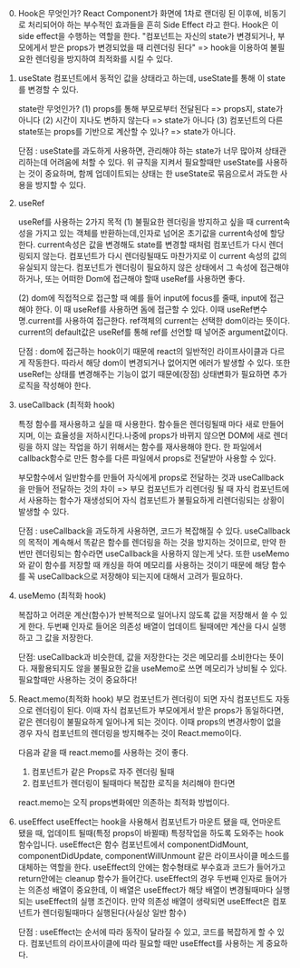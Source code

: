 0. Hook은 무엇인가?
   React Component가 화면에 1차로 랜더링 된 이후에, 비동기로 처리되어야 하는 부수적인 효과들을 흔히 Side Effect 라고 한다. Hook은 이 side effect을 수행하는 역할을 한다.
   "컴포넌트는 자신의 state가 변경되거나, 부모에게서 받은 props가 변경되었을 때 리렌더링 된다"
   => hook을 이용하여 불필요한 렌더링을 방지하여 최적화를 시킬 수 있다.

1. useState
   컴포넌트에서 동적인 값을 상태라고 하는데, useState를 통해 이 state를 변경할 수 있다.

   state란 무엇인가?
   (1) props를 통해 부모로부터 전달된다 => props지, state가 아니다
   (2) 시간이 지나도 변하지 않는다 => state가 아니다
   (3) 컴포넌트의 다른 state또는 props를 기반으로 계산할 수 있나? => state가 아니다.

   단점 : useState를 과도하게 사용하면, 관리해야 하는 state가 너무 많아져 상태관리하는데 어려움에
   처할 수 있다. 위 규칙을 지켜서 필요할때만 useState를 사용하는 것이 중요하며, 함께 업데이트되는 상태는
   한 useState로 묶음으로서 과도한 사용을 방지할 수 있다.

2. useRef

   useRef를 사용하는 2가지 목적
   (1) 불필요한 렌더링을 방지하고 싶을 때
   current속성을 가지고 있는 객체를 반환하는데,인자로 넘어온 초기값을 current속성에 할당한다. current속성은 값을 변경해도 state를 변경할 때처럼 컴포넌트가 다시 렌더링되지 않는다. 컴포넌트가 다시 렌더링될때도 마찬가지로 이 current 속성의 값의 유실되지 않는다. 컴포넌트가 렌더링이 필요하지 않은 상태에서 그 속성에 접근해야 하거나, 또는 어떠한 Dom에 접근해야 할때 useRef를 사용하면 좋다.

   (2) dom에 직접적으로 접근할 때
   예를 들어 input에 focus를 줄때, input에 접근해야 한다. 이 때 useRef를 사용하면 돔에 접근할 수 있다.
   이때 useRef변수명.current를 사용하여 접근한다. ref객체의 current는 선택한 dom이라는 뜻이다. current의 default값은 useRef를 통해 ref를 선언할 때 넣어준 argument값이다.

   단점 : dom에 접근하는 hook이기 때문에 react의 일반적인 라이프사이클과 다르게 작동한다. 따라서 해당 dom이 변경되거나 없어지면 에러가 발생할 수 있다. 또한 useRef는 상태를 변경해주는 기능이 없기 때문에(장점) 상태변화가 필요하면 추가 로직을 작성해야 한다.

3. useCallback (최적화 hook)

   특정 함수를 재사용하고 싶을 때 사용한다. 함수들은 렌더링될때 마다 새로 만들어지며, 이는 효율성을 저하시킨다.나중에 props가 바뀌지 않으면 DOM에 새로 렌더링을 하지 않는 작업을 하기 위해서는 함수를 재사용해야 한다.
   한 파일에서 callback함수로 만든 함수를 다른 파일에서 props로 전달받아 사용할 수 있다.

   부모함수에서 일반함수를 만들어 자식에게 props로 전달하는 것과 useCallback을 만들어 전달하는 것의 차이
   => 부모 컴포넌트가 리렌더링 될 때 자식 컴포넌트에서 사용하는 함수가 재생성되어 자식 컴포넌트가
   불필요하게 리렌더링되는 상황이 발생할 수 있다.

   단점 : useCallback을 과도하게 사용하면, 코드가 복잡해질 수 있다. useCallback의 목적이 계속해서 똑같은 함수를 렌더링을 하는 것을 방지하는 것이므로, 만약 한번만 렌더링되는 함수라면 useCallback을 사용하지 않는게 낫다.
   또한 useMemo와 같이 함수를 저장할 때 캐싱을 하여 메모리를 사용하는 것이기 때문에 해당 함수를 꼭 useCallback으로 저장해야 되는지에 대해서 고려가 필요하다.

4. useMemo (최적화 hook)

   복잡하고 어려운 계산(함수)가 반복적으로 일어나지 않도록 값을 저장해서 쓸 수 있게 한다. 두번째 인자로 들어온 의존성 배열이 업데이트 될때에만 계산을 다시 실행하고 그 값을 저장한다.

   단점: useCallback과 비슷한데, 값을 저장한다는 것은 메모리를 소비한다는 뜻이다. 재활용되지도 않을 불필요한 값을 useMemo로 쓰면 메모리가 낭비될 수 있다. 필요할때만 사용하는 것이 중요하다!

5. React.memo(최적화 hook)
   부모 컴포넌트가 렌더링이 되면 자식 컴포넌트도 자동으로 렌더링이 된다.
   이때 자식 컴포넌트가 부모에게서 받은 props가 동일하다면, 같은 렌더링이 불필요하게 일어나게 되는 것이다.
   이때 props의 변경사항이 없을 경우 자식 컴포넌트의 렌더링을 방지해주는 것이 React.memo이다.

   다음과 같을 때 react.memo를 사용하는 것이 좋다.

   1. 컴포넌트가 같은 Props로 자주 렌더링 될때
   2. 컴포넌트가 렌더링이 될때마다 복잡한 로직을 처리해야 한다면

   react.memo는 오직 props변화에만 의존하는 최적화 방법이다.

6. useEffect
   useEffect는 hook을 사용해서 컴포넌트가 마운트 됐을 때, 언마운트 됐을 때, 업데이트 될때(특정 props이 바뀔때) 특정작업을 하도록 도와주는 hook 함수입니다. useEffect은 함수 컴포넌트에서 componentDidMount, componentDidUpdate, componentWillUnmount 같은 라이프사이클 메소드를 대체하는 역할을 한다.
   useEffect의 안에는 함수형태로 부수효과 코드가 들어가고 return안에는 cleanup 함수가 들어간다.
   useEffect의 경우 두번째 인자로 들어가는 의존성 배열이 중요한데, 이 배열은 useEffect가 해당 배열이 변경될때마다 실행되는 useEffect의 실행 조건이다. 만약 의존성 배열이 생략되면 useEffect은 컴포넌트가 렌더링될때마다 실행된다(사실상 일반 함수)

   단점 : useEffect는 순서에 따라 동작이 달라질 수 있고, 코드를 복잡하게 할 수 있다. 컴포넌트의 라이프사이클에 따라 필요할 때만 useEffect를 사용하는 게 중요하다.
